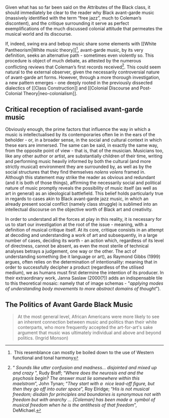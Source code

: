 Given what has so far been said on the Attributes of the Black class, it should immediately be clear to the reader why Black avant-garde music (massively identified with the term “free jazz”, much to Coleman’s discontent), and the critique surrounding it serve as perfect exemplifications of the much discussed colonial attitude that permeates the musical world and its discourse.

If, indeed, swing era and bebop music share some elements with [[White Pantheorism|White music theory]][^1], avant-garde music, by its very definition, seeks an alternative path - sometimes even violently so. This procedure is object of much debate, as attested by the numerous conflicting reviews that Coleman’s first records received[^2]. This could seem natural to the external observer, given the necessarily controversial nature of avant-garde art forms. However, through a more thorough investigation, a new pattern emerges - one deeply rooted in the previously dissected dialectics of [[Class Construction]] and [[Colonial Discourse and Post-Colonial Theory|neo-colonialism]].

## Critical reception of racialised avant-garde music

Obviously enough, the prime factors that influence the way in which a music is intellectualised by its contemporaries often lie in the ears of the beholder - or, in a broader sense, in the social and cultural context in which these ears are immersed. The same can be said, in exactly the same way, from the opposite point of view - that is, that of the musician. Musicians too, like any other author or artist, are substantially children of their time, writing and performing music heavily informed by both the cultural (and more strictly musical) environment they are surrounded by, as well as by the social structures that they find themselves _nolens volens_ framed in. Although this statement may strike the reader as obvious and redundant (and it is both of those things), affirming the necessarily social and political nature of music promptly reveals the possibility of music itself (as well as art in general) as an ideological battlefield. This belief holds particularly true in regards to cases akin to Black avant-garde jazz music, in which an already present social conflict (namely class struggle) is sublimed into an intellectual discourse on the objective worth of Black art and creativity.

In order to understand all the forces at play in this reality, it is necessary for us to start our investigation at the root of the issue - meaning, with a definition of musical critique itself. At its core, critique consists in an attempt at decoding and understanding a work of art and subsequently, in a large number of cases, deciding its worth - an action which, regardless of its level of directness, cannot be absent, as even the most sterile of technical analyses betrays a judgement, one way or the other. The act of understanding something (be it language or art), as Raymond Gibbs (1999) argues, often relies on the determination of intentionality: meaning that in order to successfully decipher a product (regardless of the utilised medium), we as humans must first determine the intention of its producer. In their extraordinary work, Janna Saslaw (2000(?)) adds an indispensable tile to this theoretical mosaic: namely that of image schemas - "*applying modes of understanding body movements to more abstract domains of thought*").

## The Politics of Avant Garde Black Music
> At the most general level, African Americans were more likely to see an inherent connection between music and politics than their white conterparts, who more frequently accepted the art-for-art's sake argument that music was ultimately individual and above and beyond politics. (Ingrid Monson)



[^1]:  This resemblance can mostly be boiled down to the use of Western functional and tonal harmony
[^2]: “ *Sounds like utter confusion and madness… disjointed and mixed up and crazy* ”, Rudy Braff; “_Where does the neurosis end and the psychosis begin? The answer must lie somewhere within this maelstrom_”, John Tynan; “_They start with a  nice lead-off figure, but then they go off into outer space_”, Roy Elridge; “_His is not musical freedom; disdain for principles and boundaries is synonymous not with freedom but with anarchy … \[Coleman\] has been made a  symbol of musical freedom when he is the antithesis of that freedom_”, DeMichael.